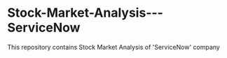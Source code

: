 # Stock-Market-Analysis---ServiceNow
This repository contains Stock Market Analysis of 'ServiceNow' company
